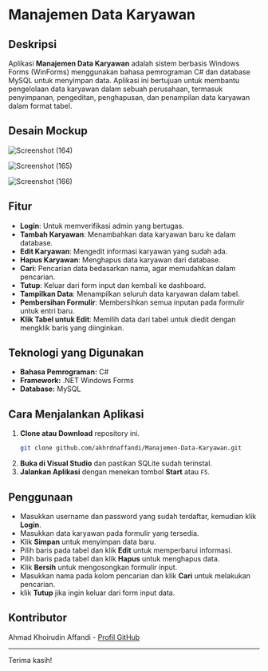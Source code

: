 # Manajemen Data Karyawan

## Deskripsi
Aplikasi **Manajemen Data Karyawan** adalah sistem berbasis Windows Forms (WinForms) menggunakan bahasa pemrograman C# dan database MySQL untuk menyimpan data. Aplikasi ini bertujuan untuk membantu pengelolaan data karyawan dalam sebuah perusahaan, termasuk penyimpanan, pengeditan, penghapusan, dan penampilan data karyawan dalam format tabel.

## Desain Mockup
![Screenshot (164)](https://github.com/user-attachments/assets/10e84708-2f41-460f-b438-6818094006a3)

![Screenshot (165)](https://github.com/user-attachments/assets/bdf9c9c3-0cfa-4bec-9047-d9360fd3c9fd)

![Screenshot (166)](https://github.com/user-attachments/assets/d9d3dcf3-7082-4300-8988-17316ddc60f1)

## Fitur
- **Login**: Untuk memverifikasi admin yang bertugas.
- **Tambah Karyawan**: Menambahkan data karyawan baru ke dalam database.
- **Edit Karyawan**: Mengedit informasi karyawan yang sudah ada.
- **Hapus Karyawan**: Menghapus data karyawan dari database.
- **Cari**: Pencarian data bedasarkan nama, agar memudahkan dalam pencarian.
- **Tutup**: Keluar dari form input dan kembali ke dashboard.
- **Tampilkan Data**: Menampilkan seluruh data karyawan dalam tabel.
- **Pembersihan Formulir**: Membersihkan semua inputan pada formulir untuk entri baru.
- **Klik Tabel untuk Edit**: Memilih data dari tabel untuk diedit dengan mengklik baris yang diinginkan.

## Teknologi yang Digunakan
- **Bahasa Pemrograman:** C#
- **Framework:** .NET Windows Forms
- **Database:** MySQL

## Cara Menjalankan Aplikasi
1. **Clone atau Download** repository ini.
   ```sh
   git clone github.com/akhrdnaffandi/Manajemen-Data-Karyawan.git
   ```
3. **Buka di Visual Studio** dan pastikan SQLite sudah terinstal.
4. **Jalankan Aplikasi** dengan menekan tombol **Start** atau `F5`.

## Penggunaan
- Masukkan username dan password yang sudah terdaftar, kemudian klik **Login**.
- Masukkan data karyawan pada formulir yang tersedia.
- Klik **Simpan** untuk menyimpan data baru.
- Pilih baris pada tabel dan klik **Edit** untuk memperbarui informasi.
- Pilih baris pada tabel dan klik **Hapus** untuk menghapus data.
- Klik **Bersih** untuk mengosongkan formulir input.
- Masukkan nama pada kolom pencarian dan klik **Cari** untuk melakukan pencarian.
- klik **Tutup** jika ingin keluar dari form input data.

## Kontributor
Ahmad Khoirudin Affandi - [Profil GitHub](https://github.com/akhrdnaffandi)

---
Terima kasih!

